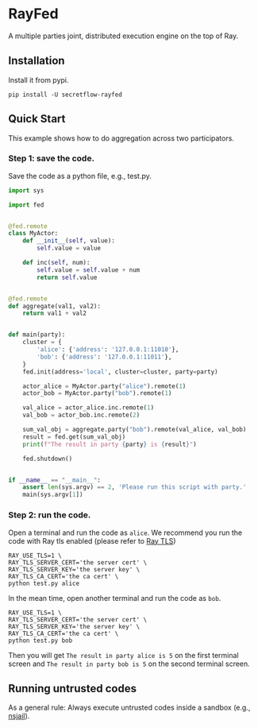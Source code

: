 # RayFed
A multiple parties joint, distributed execution engine on the top of Ray.

## Installation
Install it from pypi.

```shell
pip install -U secretflow-rayfed
```

## Quick Start

This example shows how to do aggregation across two participators.

### Step 1: save the code.
Save the code as a python file, e.g., test.py.

```python
import sys

import fed


@fed.remote
class MyActor:
    def __init__(self, value):
        self.value = value

    def inc(self, num):
        self.value = self.value + num
        return self.value


@fed.remote
def aggregate(val1, val2):
    return val1 + val2


def main(party):
    cluster = {
        'alice': {'address': '127.0.0.1:11010'},
        'bob': {'address': '127.0.0.1:11011'},
    }
    fed.init(address='local', cluster=cluster, party=party)

    actor_alice = MyActor.party("alice").remote(1)
    actor_bob = MyActor.party("bob").remote(1)

    val_alice = actor_alice.inc.remote(1)
    val_bob = actor_bob.inc.remote(2)

    sum_val_obj = aggregate.party("bob").remote(val_alice, val_bob)
    result = fed.get(sum_val_obj)
    print(f"The result in party {party} is {result}")

    fed.shutdown()


if __name__ == "__main__":
    assert len(sys.argv) == 2, 'Please run this script with party.'
    main(sys.argv[1])

```

### Step 2: run the code.

Open a terminal and run the code as `alice`. We recommend you run the code with Ray tls enabled (please refer to [Ray TLS](https://docs.ray.io/en/latest/ray-core/configure.html#tls-authentication))
```shell
RAY_USE_TLS=1 \
RAY_TLS_SERVER_CERT='the server cert' \
RAY_TLS_SERVER_KEY='the server key' \
RAY_TLS_CA_CERT='the ca cert' \
python test.py alice
```

In the mean time, open another terminal and run the code as `bob`.
```shell
RAY_USE_TLS=1 \
RAY_TLS_SERVER_CERT='the server cert' \
RAY_TLS_SERVER_KEY='the server key' \
RAY_TLS_CA_CERT='the ca cert' \
python test.py bob
```

Then you will get `The result in party alice is 5` on the first terminal screen and `The result in party bob is 5` on the second terminal screen.

## Running untrusted codes
As a general rule: Always execute untrusted codes inside a sandbox (e.g., [nsjail](https://github.com/google/nsjail)).
